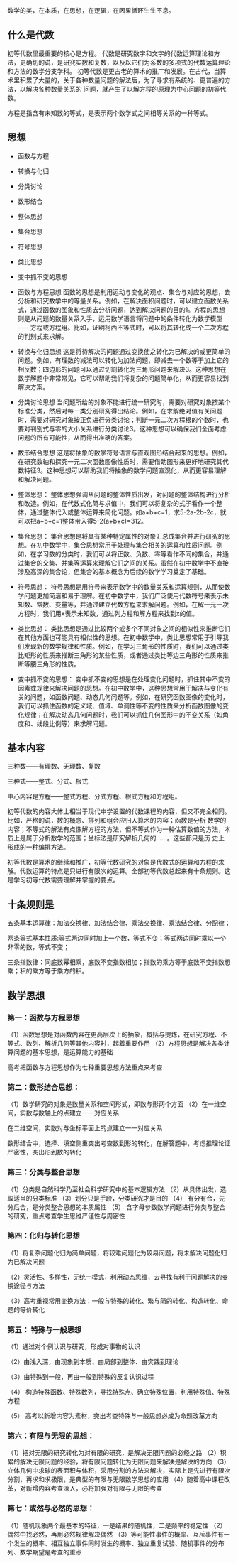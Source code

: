 数学的美，在本质，在思想，在逻辑，在因果循环生生不息。

## 什么是代数

初等代数里最重要的核心是方程。
代数是研究数字和文字的代数运算理论和方法，更确切的说，是研究实数和复数，以及以它们为系数的多项式的代数运算理论和方法的数学分支学科。 初等代数是更古老的算术的推广和发展。在古代，当算术里积累了大量的，关于各种数量问题的解法后，为了寻求有系统的、更普遍的方法，以解决各种数量关系的 问题，就产生了以解方程的原理为中心问题的初等代数。

方程是指含有未知数的等式，是表示两个数学式之间相等关系的一种等式。

## 思想

- 函数与方程
- 转换与化归
- 分类讨论
- 数形结合

- 整体思想
- 集合思想
- 符号思想
- 类比思想
- 变中抓不变的思想

- 函数与方程思想‌
函数的思想是利用运动与变化的观点、集合与对应的思想，去分析和研究数学中的等量关系。例如，在解决面积问题时，可以建立函数关系式，通过函数的图象和性质去分析问题，达到解决问题的目的‌1。方程的思想则是从问题的数量关系入手，运用数学语言将问题中的条件转化为数学模型——方程或方程组。比如，证明柯西不等式时，可以将其转化成一个二次方程的判别式来求解‌。

- 转换与化归思想‌
这是将待解决的问题通过变换使之转化为已解决的或更简单的问题。例如，有理数的减法可以转化为加法问题，即减去一个数等于加上它的相反数；四边形的问题可以通过切割转化为三角形问题来解决‌3。这种思想在数学解题中非常常见，它可以帮助我们将复杂的问题简单化，从而更容易找到解决方案。

- 分类讨论思想‌
当问题所给的对象不能进行统一研究时，需要对研究对象按某个标准分类，然后对每一类分别研究得出结论。例如，在求解绝对值有关问题时，需要对研究对象按正负进行分类讨论；判断一元二次方程根的个数时，也要对判别式与零的大小关系进行分类讨论‌3。这种思想可以确保我们全面考虑问题的所有可能性，从而得出准确的答案。
‌‌
- 数形结合思想‌
这是将抽象的数学符号语言与直观图形结合起来的思想。例如，在研究数轴和探究一元二次函数图像性质时，需要借助图形来更好地研究其代数特征‌3。这种思想可以帮助我们将抽象的数学问题直观化，从而更容易理解和解决问题。

- 整体思想‌：
整体思想强调从问题的整体性质出发，对问题的整体结构进行分析和改造。例如，在代数式化简与求值中，我们可以将复杂的式子看作一个整体，通过整体代入或整体运算来简化问题。如a+b+c=1，求5-2a-2b-2c，就可以把a+b+c=1整体带入得5-2(a+b+c)=3‌12。

- 集合思想‌：
集合思想是将具有某种特定属性的对象汇总成集合并进行研究的思想。在初中数学中，集合思想常用于处理与集合相关的运算和性质问题。例如，在学习数的分类时，我们可以将正数、负数、零等看作不同的集合，并通过集合的交集、并集等运算来理解它们之间的关系。虽然在初中数学中不直接涉及高深的集合论，但集合的基本概念为后续的数学学习奠定了基础。

- 符号思想‌：
符号思想是用符号来表示数学中的数量关系和运算规则，从而使数学问题更加简洁和易于理解。在初中数学中，我们广泛使用代数符号来表示未知数、常数、变量等，并通过建立代数方程来求解问题。例如，在解一元一次方程时，我们用x表示未知数，通过列方程和解方程来找到x的值‌。

- 类比思想‌：
类比思想是通过比较两个或多个不同对象之间的相似性来推断它们在其他方面也可能具有相似性的思想。在初中数学中，类比思想常用于引导我们发现新的数学规律和性质。例如，在学习三角形的性质时，我们可以通过类比矩形的性质来推断三角形的某些性质，或者通过类比等边三角形的性质来推断等腰三角形的性质‌。
‌
- 变中抓不变的思想‌：
变中抓不变的思想是在处理变化问题时，抓住其中不变的因素或规律来解决问题的思想。在初中数学中，这种思想常用于解决与变化有关的问题，如函数问题、动态几何问题等。例如，在研究函数图像的变化时，我们可以抓住函数的定义域、值域、单调性等不变的性质来分析函数图像的变化规律；在解决动态几何问题时，我们可以抓住几何图形中的不变关系（如角度和、线段比例等）来求解问题‌。

## 基本内容

三种数——有理数、无理数、复数

三种式——整式、分式、根式

中心内容是方程——整式方程、分式方程、根式方程和方程组。

初等代数的内容大体上相当于现代中学设置的代数课程的内容，但又不完全相同。比如，严格的说，数的概念、排列和组合应归入算术的内容；函数是分析 数学的内容；不等式的解法有点像解方程的方法，但不等式作为一种估算数值的方法，本质上是属于分析数学的范围；坐标法是研究解析几何的……。这些都只是历 史上形成的一种编排方法。

初等代数是算术的继续和推广，初等代数研究的对象是代数式的运算和方程的求解。代数运算的特点是只进行有限次的运算。全部初等代数总起来有十条规则。这是学习初等代数需要理解并掌握的要点。

## 十条规则是

五条基本运算律：加法交换律、加法结合律、乘法交换律、乘法结合律、分配律；

两条等式基本性质:等式两边同时加上一个数，等式不变；等式两边同时乘以一个非零的数，等式不变；

三条指数律：同底数幂相乘，底数不变指数相加；指数的乘方等于底数不变指数想乘；积的乘方等于乘方的积。

## 数学思想

### 第一：函数与方程思想

（1）函数思想是对函数内容在更高层次上的抽象，概括与提炼，在研究方程、不等式、数列、解析几何等其他内容时，起着重要作用
（2）方程思想是解决各类计算问题的基本思想，是运算能力的基础

高考把函数与方程思想作为七种重要思想方法重点来考查


### 第二：数形结合思想：

（1）数学研究的对象是数量关系和空间形式，即数与形两个方面
（2）在一维空间，实数与数轴上的点建立一一对应关系

在二维空间，实数对与坐标平面上的点建立一一对应关系

数形结合中，选择、填空侧重突出考查数到形的转化，在解答题中，考虑推理论证严密性，突出形到数的转化

### 第三：分类与整合思想

（1）分类是自然科学乃至社会科学研究中的基本逻辑方法
（2）从具体出发，选取适当的分类标准
（3）划分只是手段，分类研究才是目的
（4） 有分有合，先分后合，是分类整合思想的本质属性
（5） 含字母参数数学问题进行分类与整合的研究，重点考查学生思维严谨性与周密性

### 第四：化归与转化思想

（1）将复杂问题化归为简单问题，将较难问题化为较易问题，将未解决问题化归为已解决问题

（2）灵活性、多样性，无统一模式，利用动态思维，去寻找有利于问题解决的变换途径与方法

（3）高考重视常用变换方法：一般与特殊的转化、繁与简的转化、构造转化、命题的等价转化

### 第五：  特殊与一般思想

（1）通过对个例认识与研究，形成对事物的认识

（2）由浅入深，由现象到本质、由局部到整体、由实践到理论

（3）由特殊到一般，再由一般到特殊的反复认识过程

（4） 构造特殊函数、特殊数列，寻找特殊点、确立特殊位置，利用特殊值、特殊方程

（5） 高考以新增内容为素材，突出考查特殊与一般思想必成为命题改革方向

 
### 第六：有限与无限的思想：

（1）把对无限的研究转化为对有限的研究，是解决无限问题的必经之路
（2）积累的解决无限问题的经验，将有限问题转化为无限问题来解决是解决的方向
（3）立体几何中求球的表面积与体积，采用分割的方法来解决，实际上是先进行有限次分割，再求和求极限，是典型的有限与无限数学思想的应用
（4）随着高中课程改革，对新增内容考查深入，必将加强对有限与无限的考查

 

### 第七：或然与必然的思想：

（1）随机现象两个最基本的特征，一是结果的随机性，二是频率的稳定性
（2）偶然中找必然，再用必然规律解决偶然
（3）等可能性事件的概率、互斥事件有一个发生的概率、相互独立事件同时发生的概率、独立重复试验、随机事件的分布列、数学期望是考查的重点  
